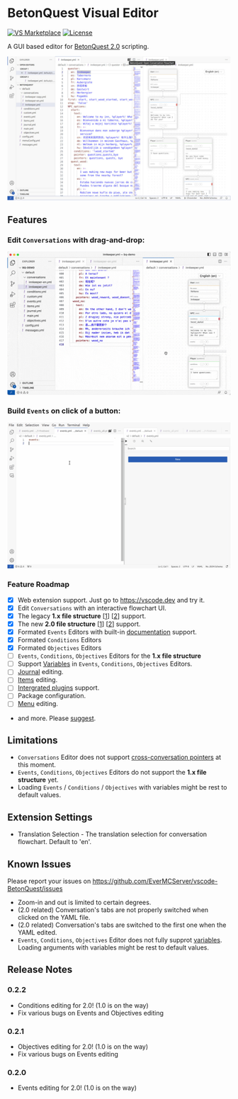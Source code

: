 # BetonQuest Visual Editor

[![VS Marketplace](https://img.shields.io/visual-studio-marketplace/v/EverMC.betonquest?color=brightgreen&label=VS%20Marketplace&logo=visual-studio-code&style=flat-square)](https://marketplace.visualstudio.com/items?itemName=EverMC.betonquest)
[![License](https://img.shields.io/badge/license-AGPL--3.0-blue?style=flat-square)](https://github.com/EverMCServer/vscode-BetonQuest/blob/main/LICENSE)


A GUI based editor for [BetonQuest 2.0](https://github.com/BetonQuest/BetonQuest) scripting.

![conversation editor](assets/screenshot-conversation-light.jpg)

## Features

### Edit `Conversations` with drag-and-drop:
![demo](assets/screenshot-demo-conversation-new-option.gif)

### Build `Events` on click of a button:
![demo](assets/screenshot-demo-new-event.gif)

### Feature Roadmap
- [x] Web extension support. Just go to https://vscode.dev and try it.
- [x] Edit `Conversations` with an interactive flowchart UI.
- [x] The legacy **1.x file structure** \[[1](https://betonquest.org/1.12/User-Documentation/Reference/#packages)\] \[[2](https://betonquest.org/1.12/User-Documentation/Conversations/)\] support.
- [x] The new **2.0 file structure** \[[1](https://betonquest.org/2.0/Documentation/Scripting/Packages-%26-Templates/)\] \[[2](https://betonquest.org/2.0/Tutorials/Syntax/Quest-Packages/)\] support.
- [x] Formated `Events` Editors with built-in [documentation](https://betonquest.org/2.0/Documentation/Overview/) support.
- [x] Formated `Conditions` Editors
- [x] Formated `Objectives` Editors
- [ ] `Events`, `Conditions`, `Objectives` Editors for the **1.x file structure**
- [ ] Support [Variables](https://betonquest.org/2.0/Documentation/Scripting/Building-Blocks/Variables-List) in `Events`, `Conditions`, `Objectives` Editors.
- [ ] [Journal](https://betonquest.org/2.0/Documentation/Features/Journal/) editing.
- [ ] [Items](https://betonquest.org/2.0/Documentation/Features/Items/) editing.
- [ ] [Intergrated plugins](https://betonquest.org/2.0/Documentation/Scripting/Building-Blocks/Integration-List/) support.
- [ ] Package configuration.
- [ ] [Menu](https://betonquest.org/2.0/Documentation/Features/Menus/Menu/) editing.
- and more. Please [suggest](https://github.com/EverMCServer/vscode-BetonQuest/issues).

## Limitations

- `Conversations` Editor does not support [cross-conversation pointers](https://betonquest.org/2.0/Documentation/Features/Conversations/#cross-conversation-pointers) at this moment.
- `Events`, `Conditions`, `Objectives` Editors do not support the **1.x file structure** yet.
- Loading `Events` / `Conditions` / `Objectives` with variables might be rest to default values.

## Extension Settings

- Translation Selection - The translation selection for conversation flowchart. Default to 'en'.

## Known Issues

Please report your issues on https://github.com/EverMCServer/vscode-BetonQuest/issues

- Zoom-in and out is limited to certain degrees.
- (2.0 related) Conversation's tabs are not properly switched when clicked on the YAML file.
- (2.0 related) Conversation's tabs are switched to the first one when the YAML edited.
- `Events`, `Conditions`, `Objectives` Editor does not fully supprot [variables](https://betonquest.org/2.0/Documentation/Scripting/Building-Blocks/Variables-List/). Loading arguments with variables might be rest to default values.

## Release Notes

### 0.2.2

- Conditions editing for 2.0! (1.0 is on the way)
- Fix various bugs on Events and Objectives editing

### 0.2.1

- Objectives editing for 2.0! (1.0 is on the way)
- Fix various bugs on Events editing

### 0.2.0
- Events editing for 2.0! (1.0 is on the way)
